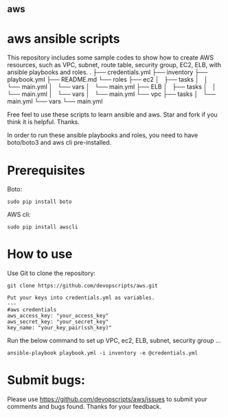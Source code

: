 ## aws
aws ansible scripts
==============

This repository includes some sample codes to show how to create AWS resources, such as VPC, subnet, route table, security group, EC2, ELB, with ansible playbooks and roles.
.
├── credentials.yml
├── inventory
├── playbook.yml
├── README.md
└── roles
    ├── ec2
    │   ├── tasks
    │   │   └── main.yml
    │   └── vars
    │       └── main.yml
    ├── ELB
    │   ├── tasks
    │   │   └── main.yml
    │   └── vars
    │       └── main.yml
    └── vpc
        ├── tasks
        │   └── main.yml
        └── vars
            └── main.yml

Free feel to use these scripts to learn ansible and aws. Star and fork if you think it is helpful. Thanks.

In order to run these ansible playbooks and roles, you need to have boto/boto3 and aws cli pre-installed. 
# Prerequisites
Boto: 
```
sudo pip install boto
```
AWS cli:
```
sudo pip install awscli
```

# How to use
Use Git to clone the repository:
```
git clone https://github.com/devopscripts/aws.git
```
```
Put your keys into credentials.yml as variables.
---
#aws credentials
aws_access_key: "your_access_key"
aws_secret_key: "your_secret_key"
key_name: "your_key_pair(ssh_key)"
```
Run the below command to set up VPC, ec2, ELB, subnet, security group ...
```
ansible-playbook playbook.yml -i inventory -e @credentials.yml
```

# Submit bugs:
Please use https://github.com/devopscripts/aws/issues to submit your comments and bugs found. Thanks for your feedback.
